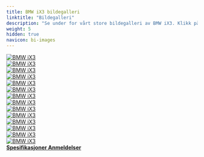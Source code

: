 ```yaml
---
title: BMW iX3 bildegalleri
linktitle: "Bildegalleri"
description: "Se under for vårt store bildegalleri av BMW iX3. Klikk på bildene for høyoppløselige versjoner."
weight: 5
hidden: true
navicon: bi-images
---
```

<!-- markdownlint-disable MD033 -->
<div class="row" id ="my-gallery">
	<div class="pswp-grid-item col-6 col-md-4">
		<a href="https://media.evkx.net/multimedia/models/bmw/ix3/ix3/centerconsol_1.jpg"
data-pswp-src="https://media.evkx.net/multimedia/models/bmw/ix3/ix3/centerconsol_1.jpg"
data-pswp-width="3000"
data-pswp-height="2249" 
target="_blank">
			<img src="https://media.evkx.net/multimedia/models/bmw/ix3/ix3/centerconsol_1_xst.jpg" alt="BMW iX3" class="img-fluid " />
		</a>
	</div>
	<div class="pswp-grid-item col-6 col-md-4">
		<a href="https://media.evkx.net/multimedia/models/bmw/ix3/ix3/charging_1.jpg"
data-pswp-src="https://media.evkx.net/multimedia/models/bmw/ix3/ix3/charging_1.jpg"
data-pswp-width="3000"
data-pswp-height="2070" 
target="_blank">
			<img src="https://media.evkx.net/multimedia/models/bmw/ix3/ix3/charging_1_xst.jpg" alt="BMW iX3" class="img-fluid " />
		</a>
	</div>
	<div class="pswp-grid-item col-6 col-md-4">
		<a href="https://media.evkx.net/multimedia/models/bmw/ix3/ix3/exterior_1.jpg"
data-pswp-src="https://media.evkx.net/multimedia/models/bmw/ix3/ix3/exterior_1.jpg"
data-pswp-width="3000"
data-pswp-height="2002" 
target="_blank">
			<img src="https://media.evkx.net/multimedia/models/bmw/ix3/ix3/exterior_1_xst.jpg" alt="BMW iX3" class="img-fluid " />
		</a>
	</div>
	<div class="pswp-grid-item col-6 col-md-4">
		<a href="https://media.evkx.net/multimedia/models/bmw/ix3/ix3/exterior_2.jpg"
data-pswp-src="https://media.evkx.net/multimedia/models/bmw/ix3/ix3/exterior_2.jpg"
data-pswp-width="3000"
data-pswp-height="2002" 
target="_blank">
			<img src="https://media.evkx.net/multimedia/models/bmw/ix3/ix3/exterior_2_xst.jpg" alt="BMW iX3" class="img-fluid " />
		</a>
	</div>
	<div class="pswp-grid-item col-6 col-md-4">
		<a href="https://media.evkx.net/multimedia/models/bmw/ix3/ix3/firstrowseats_1.jpg"
data-pswp-src="https://media.evkx.net/multimedia/models/bmw/ix3/ix3/firstrowseats_1.jpg"
data-pswp-width="3000"
data-pswp-height="1999" 
target="_blank">
			<img src="https://media.evkx.net/multimedia/models/bmw/ix3/ix3/firstrowseats_1_xst.jpg" alt="BMW iX3" class="img-fluid " />
		</a>
	</div>
	<div class="pswp-grid-item col-6 col-md-4">
		<a href="https://media.evkx.net/multimedia/models/bmw/ix3/ix3/main_1.jpg"
data-pswp-src="https://media.evkx.net/multimedia/models/bmw/ix3/ix3/main_1.jpg"
data-pswp-width="3000"
data-pswp-height="2002" 
target="_blank">
			<img src="https://media.evkx.net/multimedia/models/bmw/ix3/ix3/main_1_xst.jpg" alt="BMW iX3" class="img-fluid " />
		</a>
	</div>
	<div class="pswp-grid-item col-6 col-md-4">
		<a href="https://media.evkx.net/multimedia/models/bmw/ix3/ix3/screens_1.jpg"
data-pswp-src="https://media.evkx.net/multimedia/models/bmw/ix3/ix3/screens_1.jpg"
data-pswp-width="3000"
data-pswp-height="2250" 
target="_blank">
			<img src="https://media.evkx.net/multimedia/models/bmw/ix3/ix3/screens_1_xst.jpg" alt="BMW iX3" class="img-fluid " />
		</a>
	</div>
	<div class="pswp-grid-item col-6 col-md-4">
		<a href="https://media.evkx.net/multimedia/models/bmw/ix3/ix3/screens_2.jpg"
data-pswp-src="https://media.evkx.net/multimedia/models/bmw/ix3/ix3/screens_2.jpg"
data-pswp-width="3000"
data-pswp-height="2000" 
target="_blank">
			<img src="https://media.evkx.net/multimedia/models/bmw/ix3/ix3/screens_2_xst.jpg" alt="BMW iX3" class="img-fluid " />
		</a>
	</div>
	<div class="pswp-grid-item col-6 col-md-4">
		<a href="https://media.evkx.net/multimedia/models/bmw/ix3/ix3/screens_3.jpg"
data-pswp-src="https://media.evkx.net/multimedia/models/bmw/ix3/ix3/screens_3.jpg"
data-pswp-width="3000"
data-pswp-height="2002" 
target="_blank">
			<img src="https://media.evkx.net/multimedia/models/bmw/ix3/ix3/screens_3_xst.jpg" alt="BMW iX3" class="img-fluid " />
		</a>
	</div>
	<div class="pswp-grid-item col-6 col-md-4">
		<a href="https://media.evkx.net/multimedia/models/bmw/ix3/ix3/screens_4.jpg"
data-pswp-src="https://media.evkx.net/multimedia/models/bmw/ix3/ix3/screens_4.jpg"
data-pswp-width="3000"
data-pswp-height="2249" 
target="_blank">
			<img src="https://media.evkx.net/multimedia/models/bmw/ix3/ix3/screens_4_xst.jpg" alt="BMW iX3" class="img-fluid " />
		</a>
	</div>
	<div class="pswp-grid-item col-6 col-md-4">
		<a href="https://media.evkx.net/multimedia/models/bmw/ix3/ix3/secondrowseats_1.jpg"
data-pswp-src="https://media.evkx.net/multimedia/models/bmw/ix3/ix3/secondrowseats_1.jpg"
data-pswp-width="3000"
data-pswp-height="2250" 
target="_blank">
			<img src="https://media.evkx.net/multimedia/models/bmw/ix3/ix3/secondrowseats_1_xst.jpg" alt="BMW iX3" class="img-fluid " />
		</a>
	</div>
	<div class="pswp-grid-item col-6 col-md-4">
		<a href="https://media.evkx.net/multimedia/models/bmw/ix3/ix3/trunk_1.jpg"
data-pswp-src="https://media.evkx.net/multimedia/models/bmw/ix3/ix3/trunk_1.jpg"
data-pswp-width="3000"
data-pswp-height="2002" 
target="_blank">
			<img src="https://media.evkx.net/multimedia/models/bmw/ix3/ix3/trunk_1_xst.jpg" alt="BMW iX3" class="img-fluid " />
		</a>
	</div>
	<div class="pswp-grid-item col-6 col-md-4">
		<a href="https://media.evkx.net/multimedia/models/bmw/ix3/ix3/trunk_2.jpg"
data-pswp-src="https://media.evkx.net/multimedia/models/bmw/ix3/ix3/trunk_2.jpg"
data-pswp-width="3000"
data-pswp-height="2121" 
target="_blank">
			<img src="https://media.evkx.net/multimedia/models/bmw/ix3/ix3/trunk_2_xst.jpg" alt="BMW iX3" class="img-fluid " />
		</a>
	</div>
	<div class="pswp-grid-item col-6 col-md-4">
		<a href="https://media.evkx.net/multimedia/models/bmw/ix3/ix3/wheels_1.jpg"
data-pswp-src="https://media.evkx.net/multimedia/models/bmw/ix3/ix3/wheels_1.jpg"
data-pswp-width="3000"
data-pswp-height="2002" 
target="_blank">
			<img src="https://media.evkx.net/multimedia/models/bmw/ix3/ix3/wheels_1_xst.jpg" alt="BMW iX3" class="img-fluid " />
		</a>
	</div>
</div>
<script type="module">
  import PhotoSwipeLightbox from '/js/photoswipe-lightbox.esm.js';
    const lightbox = new PhotoSwipeLightbox({
       gallery: '#my-gallery',
        children: 'a',
        pswpModule: () => import('/js/photoswipe.esm.js')
    });
lightbox.init();
</script>
<div class="mt-3 mb-3">
<a href="../specifications/" class="text-decoration-none text-black">
<strong><i class="bi-arrow-left"></i> Spesifikasjoner </strong>
</a>
<a href="../reviews/" class="text-decoration-none text-black float-end">
<strong>Anmeldelser <i class="bi-arrow-right"></i></strong>
</a>
</div>
